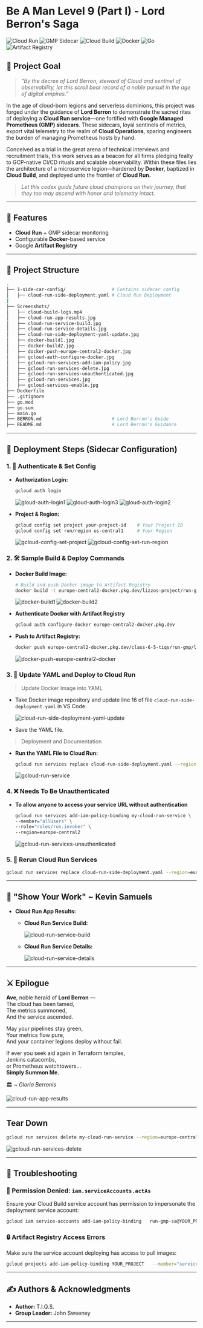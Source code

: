 # Be A Man Level 9 (Part I) - Lord Berron's Saga

![Cloud Run](https://img.shields.io/badge/GCP-Cloud_Run-blue?logo=googlecloud)
![GMP Sidecar](https://img.shields.io/badge/Monitoring-GMP_Sidecar-orange?logo=prometheus)
![Cloud Build](https://img.shields.io/badge/CI/CD-Cloud_Build-green?logo=googlecloud)
![Docker](https://img.shields.io/badge/Container-Docker-informational?logo=docker)
![Go](https://img.shields.io/badge/Language-Go-blue?logo=go)
![Artifact Registry](https://img.shields.io/badge/Image_Registry-Artifact_Registry-lightgrey?logo=googlecloud)

## 🎯 Project Goal

> _“By the decree of Lord Berron, steward of Cloud and sentinel of observability,
> let this scroll bear record of a noble pursuit in the age of digital empires.”_

In the age of cloud-born legions and serverless dominions, this project was forged under the guidance of **Lord Berron** to demonstrate the sacred rites of deploying a **Cloud Run service**—one fortified with **Google Managed Prometheus (GMP) sidecars**. These sidecars, loyal sentinels of metrics, export vital telemetry to the realm of **Cloud Operations**, sparing engineers the burden of managing Prometheus hosts by hand.

Conceived as a trial in the great arena of technical interviews and recruitment trials, this work serves as a beacon for all firms pledging fealty to GCP-native CI/CD rituals and scalable observability. Within these files lies the architecture of a microservice legion—hardened by **Docker**, baptized in **Cloud Build**, and deployed unto the frontier of **Cloud Run.**

> _Let this codex guide future cloud champions on their journey, that they too may ascend with honor and telemetry intact._

---

## 🚀 Features

- **Cloud Run** + GMP sidecar monitoring
- Configurable **Docker**-based service
- Google **Artifact Registry**

---

## 📁 Project Structure

```bash
.
├── 1-side-car-config/                 # Contains sidecar config
│   ├── cloud-run-side-deployment.yaml # Cloud Run Deployment
|
├── Screenshots/
│   ├── cloud-build-logs.mp4
│   ├── cloud-run-app-results.jpg
│   ├── cloud-run-service-build.jpg
│   ├── cloud-run-service-details.jpg
│   ├── cloud-run-side-deployment-yaml-update.jpg
│   ├── docker-build1.jpg
│   ├── docker-build2.jpg
│   ├── docker-push-europe-central2-docker.jpg
│   ├── gcloud-auth-configure-docker.jpg
│   ├── gcloud-run-services-add-iam-policy.jpg
│   ├── gcloud-run-services-delete.jpg
│   ├── gcloud-run-services-unauthenticated.jpg
│   ├── gcloud-run-services.jpg
│   ├── gcloud-services-enable.jpg
├── Dockerfile
├── .gitignore
├── go.mod
├── go.sum
├── main.go
├── BERRON.md                          # Lord Berron's Guide
├── README.md                          # Lord Berron's Guidance
```

---

## 🚀 Deployment Steps (Sidecar Configuration)

### 1. 🔎 Authenticate & Set Config

- **Authorization Login:**

  ```bash
  gcloud auth login
  ```

  ![gloud-auth-login1](/Screenshots/gcloud-auth-login1.jpg)
  ![gloud-auth-login3](/Screenshots/gcloud-auth-login3.jpg)
  ![gloud-auth-login2](/Screenshots/gcloud-auth-login2.jpg)

- **Project & Region:**

  ```bash
  gcloud config set project your-project-id    # Your Project ID
  gcloud config set run/region us-central1     # Your Region
  ```

  ![gcloud-config-set-project](/Screenshots/gcloud-config-set-project.jpg)
  ![gcloud-config-set-run-region](/Screenshots/gcloud-config-set-run-region.jpg)

### 2. 🛠️ Sample Build & Deploy Commands

- **Docker Build Image:**

    ```bash
    # Build and push Docker image to Artifact Registry
    docker build -t europe-central2-docker.pkg.dev/lizzos-project/run-gmp/lizzo .
    ```

    ![docker-build1](Screenshots/docker-build1.jpg)
    ![docker-build2](Screenshots/docker-build2.jpg)

- **Authenticate Docker with Artifact Registry**

    ```bash
    gcloud auth configure-docker europe-central2-docker.pkg.dev
   ```

- **Push to Artifact Registry:**

    ```bash
    docker push europe-central2-docker.pkg.dev/class-6-5-tiqs/run-gmp/lizzo
    ```

    ![docker-push-europe-central2-docker](Screenshots/docker-push-europe-central2-docker.jpg)

### 3. 🚀 Update YAML and Deploy to Cloud Run

> Update Docker Image into YAML

- Take Docker image repository and update line 16 of file `cloud-run-side-deployment.yaml` in VS Code.

    ![cloud-run-side-deployment-yaml-update](Screenshots/cloud-run-side-deployment-yaml-update.jpg)

- Save the YAML file.

> Deployment and Documentation

- **Run the YAML File to Cloud Run:**

    ```bash
    gcloud run services replace cloud-run-side-deployment.yaml --region=europe-central2
    ```

    ![gcloud-run-service](Screenshots/gcloud-run-services.jpg)

### 4. ❌ Needs To Be Unauthenticated

- **To allow anyone to access your service URL without authentication**

    ```bash
    gcloud run services add-iam-policy-binding my-cloud-run-service \
    --member="allUsers" \
    --role="roles/run.invoker" \
    --region=europe-central2
    ```

    ![gcloud-run-services-unauthenticated](Screenshots/gcloud-run-services-unauthenticated.jpg)

### 5. 💎 Rerun Cloud Run Services

```bash
gcloud run services replace cloud-run-side-deployment.yaml --region=europe-central2
```

---

## 📸 "Show Your Work" ~ Kevin Samuels

- **Cloud Run App Results:**
  
  - **Cloud Run Service Build:**

    ![cloud-run-service-build](Screenshots/cloud-run-service-build.jpg)
  
  - **Cloud Run Service Details:**

    ![cloud-run-service-details](Screenshots/cloud-run-service-details.jpg)

---

## ⚔️ Epilogue

**Ave**, noble herald of **Lord Berron** —  
The cloud has been tamed,  
The metrics summoned,  
And the service ascended.

May your pipelines stay green,  
Your metrics flow pure,  
And your container legions deploy without fail.

If ever you seek aid again in Terraform temples,  
Jenkins catacombs,  
or Prometheus watchtowers…  
**Simply Summon Me.**

🏛️ ~ _Gloria Berronis_

![cloud-run-app-results](Screenshots/cloud-run-app-results.jpg)

---

## Tear Down

```bash
gcloud run services delete my-cloud-run-service --region=europe-central2
```

![gcloud-run-services-delete](Screenshots/gcloud-run-services-delete.jpg)

---

## 🧰 Troubleshooting

### 🚫 Permission Denied: `iam.serviceAccounts.actAs`

Ensure your Cloud Build service account has permission to impersonate the deployment service account:

```bash
gcloud iam service-accounts add-iam-policy-binding   run-gmp-sa@YOUR_PROJECT.iam.gserviceaccount.com   --member="serviceAccount:PROJECT_NUMBER@cloudbuild.gserviceaccount.com"   --role="roles/iam.serviceAccountUser"
```

### 🔒 Artifact Registry Access Errors

Make sure the service account deploying has access to pull images:

```bash
gcloud projects add-iam-policy-binding YOUR_PROJECT   --member="serviceAccount:run-gmp-sa@YOUR_PROJECT.iam.gserviceaccount.com"   --role="roles/artifactregistry.reader"
```

---

## ✍️ Authors & Acknowledgments

- **Author:** T.I.Q.S.
- **Group Leader:** John Sweeney

---

